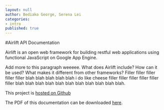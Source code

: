 ```yaml
---
layout: null
author: Bediako George, Serena Lei
categories:
- intro
published: true
---
```


#Airlift API Documentation

Airlift is an open web framework for building restful web
applications using functional JavaScript on Google App Engine.

Add more to this paragraph weeeee. What does Airlift include?
How can it be used? What makes it different from other
frameworks? Filler filler filler filler filler blah blah blah
blah blah i do like cheese filler filler filler filler filler
filler blah blah blah blah blah blah blah blah blah blah blah.

This project is [hosted on Github](http://github.com/Airlift-Framework/airlift-framework.github.com)

The PDF of this documentation can be downloaded [here](http://github.com/Airlift-Framework/airlift-framework.github.com).
